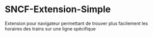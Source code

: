 SNCF-Extension-Simple 
========
Extension pour navigateur permettant de trouver plus facilement les horaires des trains sur une ligne spécifique